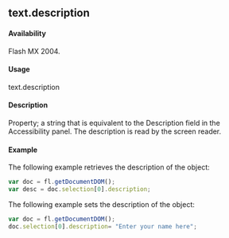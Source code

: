 ## text.description

#### Availability

Flash MX 2004.

#### Usage

text.description

#### Description

Property; a string that is equivalent to the Description field in the Accessibility panel. The description is read by the screen reader.

#### Example

The following example retrieves the description of the object:
````javascript
var doc = fl.getDocumentDOM();
var desc = doc.selection[0].description;
````

The following example sets the description of the object:

````javascript
var doc = fl.getDocumentDOM();
doc.selection[0].description= "Enter your name here";
````